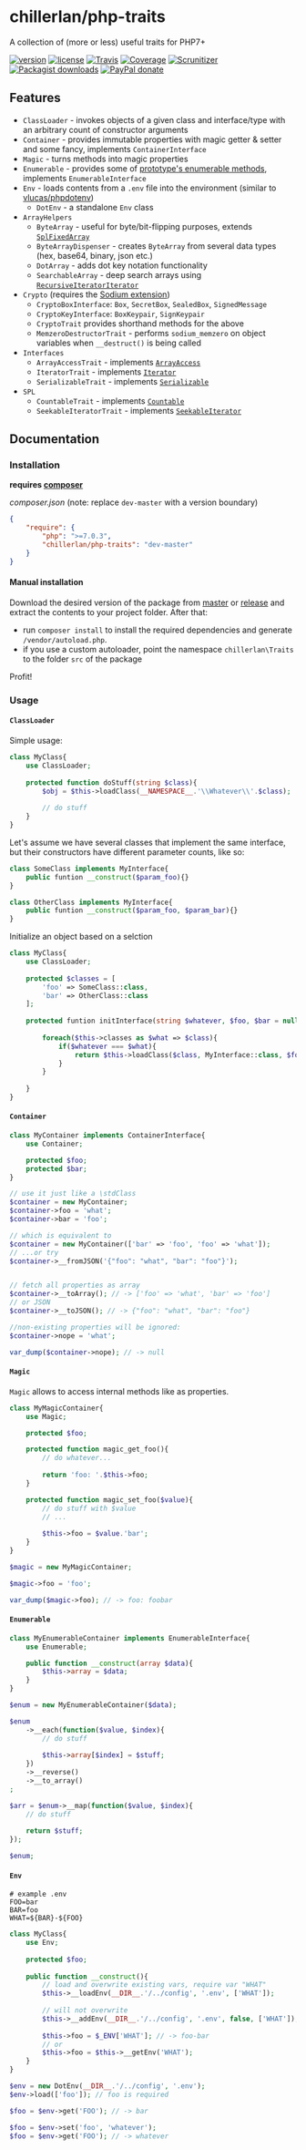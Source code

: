 # chillerlan/php-traits

A collection of (more or less) useful traits for PHP7+
  
[![version][packagist-badge]][packagist]
[![license][license-badge]][license]
[![Travis][travis-badge]][travis]
[![Coverage][coverage-badge]][coverage]
[![Scrunitizer][scrutinizer-badge]][scrutinizer]
[![Packagist downloads][downloads-badge]][downloads]
[![PayPal donate][donate-badge]][donate]

[packagist-badge]: https://img.shields.io/packagist/v/chillerlan/php-traits.svg?style=flat-square
[packagist]: https://packagist.org/packages/chillerlan/php-traits
[license-badge]: https://img.shields.io/github/license/chillerlan/php-traits.svg?style=flat-square
[license]: https://github.com/chillerlan/php-traits/blob/master/LICENSE
[travis-badge]: https://img.shields.io/travis/chillerlan/php-traits.svg?style=flat-square
[travis]: https://travis-ci.org/chillerlan/php-traits
[coverage-badge]: https://img.shields.io/codecov/c/github/chillerlan/php-traits.svg?style=flat-square
[coverage]: https://codecov.io/github/chillerlan/php-traits
[scrutinizer-badge]: https://img.shields.io/scrutinizer/g/chillerlan/php-traits.svg?style=flat-square
[scrutinizer]: https://scrutinizer-ci.com/g/chillerlan/php-traits
[downloads-badge]: https://img.shields.io/packagist/dt/chillerlan/php-traits.svg?style=flat-square
[downloads]: https://packagist.org/packages/chillerlan/php-traits/stats
[donate-badge]: https://img.shields.io/badge/donate-paypal-ff33aa.svg?style=flat-square
[donate]: https://www.paypal.com/cgi-bin/webscr?cmd=_s-xclick&hosted_button_id=WLYUNAT9ZTJZ4

## Features
- `ClassLoader` - invokes objects of a given class and interface/type with an arbitrary count of constructor arguments
- `Container` - provides immutable properties with magic getter & setter and some fancy, implements `ContainerInterface`
- `Magic` - turns methods into magic properties
- `Enumerable` - provides some of [prototype's enumerable methods](http://api.prototypejs.org/language/Enumerable/), implements `EnumerableInterface`
- `Env` - loads contents from a `.env` file into the environment (similar to [vlucas/phpdotenv](https://github.com/vlucas/phpdotenv))
  - `DotEnv` - a standalone `Env` class
- `ArrayHelpers`
  - `ByteArray` - useful for byte/bit-flipping purposes, extends [`SplFixedArray`](http://php.net/manual/class.splfixedarray.php)
  - `ByteArrayDispenser` - creates `ByteArray` from several data types (hex, base64, binary, json etc.)
  - `DotArray` - adds dot key notation functionality
  - `SearchableArray` - deep search arrays using [`RecursiveIteratorIterator`](http://php.net/manual/class.recursiveiteratoriterator.php)
- `Crypto` (requires the [Sodium extension](http://php.net/manual/book.sodium.php))
  - `CryptoBoxInterface`: `Box`, `SecretBox`, `SealedBox`, `SignedMessage`
  - `CryptoKeyInterface`: `BoxKeypair`, `SignKeypair`
  - `CryptoTrait` provides shorthand methods for the above
  - `MemzeroDestructorTrait` - performs `sodium_memzero` on object variables when `__destruct()` is being called
- `Interfaces`
  - `ArrayAccessTrait` - implements [`ArrayAccess`](http://php.net/manual/class.arrayaccess.php)
  - `IteratorTrait` - implements [`Iterator`](http://php.net/manual/class.iterator.php)
  - `SerializableTrait` - implements [`Serializable`](http://php.net/manual/class.serializable.php)
- `SPL`
  - `CountableTrait` - implements [`Countable`](http://php.net/manual/class.countable.php)
  - `SeekableIteratorTrait` - implements [`SeekableIterator`](http://php.net/manual/class.seekableiterator.php)
 
## Documentation

### Installation
**requires [composer](https://getcomposer.org)**

*composer.json* (note: replace `dev-master` with a version boundary)
```json
{
	"require": {
		"php": ">=7.0.3",
		"chillerlan/php-traits": "dev-master"
	}
}
```

#### Manual installation
Download the desired version of the package from [master](https://github.com/chillerlan/php-traits/archive/master.zip) or 
[release](https://github.com/chillerlan/php-traits/releases) and extract the contents to your project folder.  After that:
- run `composer install` to install the required dependencies and generate `/vendor/autoload.php`.
- if you use a custom autoloader, point the namespace `chillerlan\Traits` to the folder `src` of the package 

Profit!

### Usage

#### `ClassLoader`
Simple usage:
```php
class MyClass{
	use ClassLoader;
	
	protected function doStuff(string $class){
		$obj = $this->loadClass(__NAMESPACE__.'\\Whatever\\'.$class);
		
		// do stuff
	}
}
```

Let's assume we have several classes that implement the same interface, but their constructors have different parameter counts, like so:
```php
class SomeClass implements MyInterface{
	public funtion __construct($param_foo){}
}

class OtherClass implements MyInterface{
	public funtion __construct($param_foo, $param_bar){}
}
```

Initialize an object based on a selction

```php
class MyClass{
	use ClassLoader;
	
	protected $classes = [
		'foo' => SomeClass::class, 
		'bar' => OtherClass::class
	];
	
	protected funtion initInterface(string $whatever, $foo, $bar = null):MyInterface{
	
		foreach($this->classes as $what => $class){
			if($whatever === $what){
				return $this->loadClass($class, MyInterface::class, $foo, $bar);
			}
		}
	
	}
}
```


#### `Container`
```php
class MyContainer implements ContainerInterface{
	use Container;

	protected $foo;
	protected $bar;
}
```

```php
// use it just like a \stdClass
$container = new MyContainer;
$container->foo = 'what';
$container->bar = 'foo';

// which is equivalent to 
$container = new MyContainer(['bar' => 'foo', 'foo' => 'what']);
// ...or try
$container->__fromJSON('{"foo": "what", "bar": "foo"}');


// fetch all properties as array
$container->__toArray(); // -> ['foo' => 'what', 'bar' => 'foo']
// or JSON
$container->__toJSON(); // -> {"foo": "what", "bar": "foo"}

//non-existing properties will be ignored:
$container->nope = 'what';

var_dump($container->nope); // -> null
```


#### `Magic`
`Magic` allows to access internal methods like as properties.
```php
class MyMagicContainer{
	use Magic;

	protected $foo;

	protected function magic_get_foo(){
		// do whatever...
		
		return 'foo: '.$this->foo;
	}

	protected function magic_set_foo($value){
		// do stuff with $value
		// ...
		
		$this->foo = $value.'bar';
	}
}
```

```php
$magic = new MyMagicContainer;

$magic->foo = 'foo';

var_dump($magic->foo); // -> foo: foobar

```

#### `Enumerable`
```php
class MyEnumerableContainer implements EnumerableInterface{
	use Enumerable;

	public function __construct(array $data){
		$this->array = $data;
	}
}
```

```php
$enum = new MyEnumerableContainer($data);

$enum
	->__each(function($value, $index){
		// do stuff
		
		$this->array[$index] = $stuff;
	})
	->__reverse()
	->__to_array()
;

$arr = $enum->__map(function($value, $index){
	// do stuff
	
	return $stuff;
});

$enum;

```

#### `Env`
```
# example .env
FOO=bar
BAR=foo
WHAT=${BAR}-${FOO}
```

```php
class MyClass{
	use Env;
	
	protected $foo;
	
	public function __construct(){
		// load and overwrite existing vars, require var "WHAT"
		$this->__loadEnv(__DIR__.'/../config', '.env', ['WHAT']);
		
		// will not overwrite
		$this->__addEnv(__DIR__.'/../config', '.env', false, ['WHAT']); 
		
		$this->foo = $_ENV['WHAT']; // -> foo-bar
		// or
		$this->foo = $this->__getEnv('WHAT');
	}
}
```

```php
$env = new DotEnv(__DIR__.'/../config', '.env');
$env->load(['foo']); // foo is required

$foo = $env->get('FOO'); // -> bar

$foo = $env->set('foo', 'whatever');
$foo = $env->get('FOO'); // -> whatever
```
